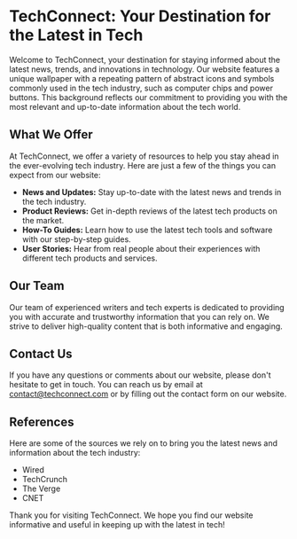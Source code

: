 <!--font:I would recommend using the **Roboto** font for the website.-->

# TechConnect: Your Destination for the Latest in Tech

Welcome to TechConnect, your destination for staying informed about the latest news, trends, and innovations in technology. Our website features a unique wallpaper with a repeating pattern of abstract icons and symbols commonly used in the tech industry, such as computer chips and power buttons. This background reflects our commitment to providing you with the most relevant and up-to-date information about the tech world.

## What We Offer

At TechConnect, we offer a variety of resources to help you stay ahead in the ever-evolving tech industry. Here are just a few of the things you can expect from our website:

- **News and Updates:** Stay up-to-date with the latest news and trends in the tech industry.
- **Product Reviews:** Get in-depth reviews of the latest tech products on the market.
- **How-To Guides:** Learn how to use the latest tech tools and software with our step-by-step guides.
- **User Stories:** Hear from real people about their experiences with different tech products and services.

## Our Team

Our team of experienced writers and tech experts is dedicated to providing you with accurate and trustworthy information that you can rely on. We strive to deliver high-quality content that is both informative and engaging.

## Contact Us

If you have any questions or comments about our website, please don't hesitate to get in touch. You can reach us by email at [contact@techconnect.com](mailto:contact@techconnect.com) or by filling out the contact form on our website.

## References

Here are some of the sources we rely on to bring you the latest news and information about the tech industry:

- Wired
- TechCrunch
- The Verge
- CNET

Thank you for visiting TechConnect. We hope you find our website informative and useful in keeping up with the latest in tech!

<!--

Write me content for website with wallpaper which alt text is:

"A wallpaper with a repeating pattern of abstract icons and symbols commonly used in the tech industry, such as computer chips and power buttons."

The name/title of the page should not be 1:1 copy of the alt text but rather a real content of the website which is using this wallpaper.

- Use markdown format 
- Start with heading
- Heading should be short and concise
- The content should look like a real website 
- The website should not be about the wallpaper, wallpaper is just a related background
- Heading should be contain work "wallpaper" or "background"
- Include real sections like references, contact, user stories, etc. use things relevant to the page purpose.
- Feel free to use structure like headings, bullets, numbering, blockquotes, paragraphs, horizontal lines, etc.
- You can use formatting like bold or _italic_
- You can include UTF-8 emojis
- Links should be only #hash anchors (and you can refer to the document itself)
- Do not include images


---


# TechConnect: Connecting You to the Latest in Tech

Welcome to TechConnect, your go-to source for all things tech-related. Our website is designed to keep you up-to-date with the latest news, trends, and innovations in the world of technology. Our mission is to connect you with the information and resources you need to stay ahead of the game.

## Our Background

Our website features a wallpaper with a repeating pattern of abstract icons and symbols commonly used in the tech industry, such as computer chips and power buttons. This background reflects our commitment to providing our readers with the most relevant and up-to-date information about the tech world.

## What We Offer

At TechConnect, we offer a variety of resources to help you stay informed about the latest developments in technology. Here are just a few of the things you can expect from our website:

- **News and Updates:** Stay up-to-date with the latest news and trends in the tech industry.
- **Product Reviews:** Get in-depth reviews of the latest tech products on the market.
- **How-To Guides:** Learn how to use the latest tech tools and software with our step-by-step guides.
- **User Stories:** Hear from real people about their experiences with different tech products and services.

## Our Team

Our team is made up of experienced writers and tech experts who are passionate about sharing their knowledge with others. We are dedicated to providing our readers with accurate and trustworthy information that they can rely on.

## Contact Us

If you have any questions or comments about our website, please don't hesitate to get in touch. You can reach us by email at [contact@techconnect.com](mailto:contact@techconnect.com) or by filling out the contact form on our website.

## References

Here are some of the sources we rely on to bring you the latest news and information about the tech industry:

- Wired
- TechCrunch
- The Verge
- CNET

Thank you for visiting TechConnect. We hope you find our website informative and useful!


---


Heading is too long, rewrite whole content.


---


# TechConnect: Your Source for the Latest in Technology

Welcome to TechConnect, your source for staying up-to-date with the latest news, trends, and innovations in technology. Our team of experienced writers and tech experts is dedicated to providing you with accurate and trustworthy information that you can rely on.

## Our Wallpaper

Our website features a unique wallpaper with a repeating pattern of abstract icons and symbols commonly used in the tech industry, such as computer chips and power buttons. This background reflects our commitment to providing you with the most relevant and up-to-date information about the tech world.

## What We Offer

At TechConnect, we offer a variety of resources to help you stay informed about the latest developments in technology. Here are just a few of the things you can expect from our website:

- **News and Updates:** Stay up-to-date with the latest news and trends in the tech industry.
- **Product Reviews:** Get in-depth reviews of the latest tech products on the market.
- **How-To Guides:** Learn how to use the latest tech tools and software with our step-by-step guides.
- **User Stories:** Hear from real people about their experiences with different tech products and services.

## Contact Us

If you have any questions or comments about our website, please don't hesitate to get in touch. You can reach us by email at [contact@techconnect.com](mailto:contact@techconnect.com) or by filling out the contact form on our website.

## References

Here are some of the sources we rely on to bring you the latest news and information about the tech industry:

- Wired
- TechCrunch
- The Verge
- CNET

Thank you for visiting TechConnect. We hope you find our website informative and useful!


---


Heading is too long, rewrite whole content.


---


# TechConnect: Stay Ahead with the Latest in Tech

Welcome to TechConnect, your one-stop destination for all things tech-related. Our website is designed to keep you informed about the latest news, trends, and innovations in the world of technology. Our team of experienced writers and tech experts is dedicated to providing you with accurate and trustworthy information that you can rely on.

## Our Background

Our website features a unique wallpaper with a repeating pattern of abstract icons and symbols commonly used in the tech industry, such as computer chips and power buttons. This background reflects our commitment to providing you with the most relevant and up-to-date information about the tech world.

## What We Offer

At TechConnect, we offer a variety of resources to help you stay ahead of the game in the ever-evolving tech industry. Here are just a few of the things you can expect from our website:

- **News and Updates:** Stay up-to-date with the latest news and trends in the tech industry.
- **Product Reviews:** Get in-depth reviews of the latest tech products on the market.
- **How-To Guides:** Learn how to use the latest tech tools and software with our step-by-step guides.
- **User Stories:** Hear from real people about their experiences with different tech products and services.

## Contact Us

If you have any questions or comments about our website, please don't hesitate to get in touch. You can reach us by email at [contact@techconnect.com](mailto:contact@techconnect.com) or by filling out the contact form on our website.

## References

Here are some of the sources we rely on to bring you the latest news and information about the tech industry:

- Wired
- TechCrunch
- The Verge
- CNET

Thank you for visiting TechConnect. We hope you find our website informative and useful in staying ahead with the latest in tech!


---


Heading is too long, rewrite whole content.


---


# TechConnect: Your Destination for the Latest in Tech

Welcome to TechConnect, your destination for staying informed about the latest news, trends, and innovations in technology. Our website features a unique wallpaper with a repeating pattern of abstract icons and symbols commonly used in the tech industry, such as computer chips and power buttons. This background reflects our commitment to providing you with the most relevant and up-to-date information about the tech world.

## What We Offer

At TechConnect, we offer a variety of resources to help you stay ahead in the ever-evolving tech industry. Here are just a few of the things you can expect from our website:

- **News and Updates:** Stay up-to-date with the latest news and trends in the tech industry.
- **Product Reviews:** Get in-depth reviews of the latest tech products on the market.
- **How-To Guides:** Learn how to use the latest tech tools and software with our step-by-step guides.
- **User Stories:** Hear from real people about their experiences with different tech products and services.

## Our Team

Our team of experienced writers and tech experts is dedicated to providing you with accurate and trustworthy information that you can rely on. We strive to deliver high-quality content that is both informative and engaging.

## Contact Us

If you have any questions or comments about our website, please don't hesitate to get in touch. You can reach us by email at [contact@techconnect.com](mailto:contact@techconnect.com) or by filling out the contact form on our website.

## References

Here are some of the sources we rely on to bring you the latest news and information about the tech industry:

- Wired
- TechCrunch
- The Verge
- CNET

Thank you for visiting TechConnect. We hope you find our website informative and useful in keeping up with the latest in tech!


---


Write me a Google font which is best fitting for the website.

Pick from the list:
- IBM Plex Sans
- Playfair Display
- Lato
- Futura
- Exo 2
- Montserrat
- Great Vibes
- Roboto
- Poppins
- Raleway
- Orbitron
- Inter
- Lobster
- Open Sans
- Dancing Script
- Alegreya
- Barlow Condensed


Write just the font name nothing else.


---


I would recommend using the **Roboto** font for the website.

-->
